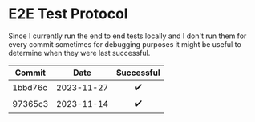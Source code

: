 # E2E Test Protocol

Since I currently run the end to end tests locally and I don't run them for every commit
sometimes for debugging purposes it might be useful to determine when they were last successful.

| Commit  | Date       | Successful |
| ------- | ---------- | :--------: |
| 1bbd76c | 2023-11-27 | ✔️          |
| 97365c3 | 2023-11-14 | ✔️          |
